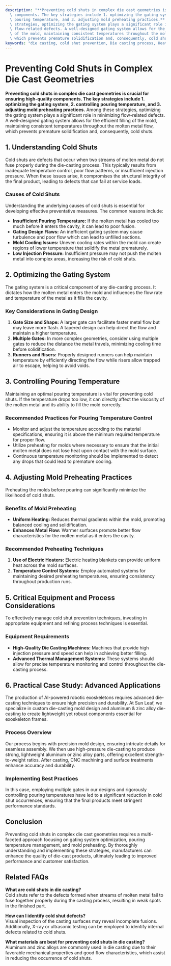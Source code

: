 ```yaml
---
description: "**Preventing cold shuts in complex die cast geometries is crucial for ensuring high-quality\
  \ components. The key strategies include 1. optimizing the gating system, 2. controlling\
  \ pouring temperature, and 3. adjusting mold preheating practices.** Among these\
  \ strategies, optimizing the gating system plays a significant role in minimizing\
  \ flow-related defects. A well-designed gating system allows for the efficient filling\
  \ of the mold, maintaining consistent temperatures throughout the molten metal flow,\
  \ which prevents premature solidification and, consequently, cold shuts."
keywords: "die casting, cold shut prevention, Die casting process, Heat dissipation performance"
---
```

# Preventing Cold Shuts in Complex Die Cast Geometries

**Preventing cold shuts in complex die cast geometries is crucial for ensuring high-quality components. The key strategies include 1. optimizing the gating system, 2. controlling pouring temperature, and 3. adjusting mold preheating practices.** Among these strategies, optimizing the gating system plays a significant role in minimizing flow-related defects. A well-designed gating system allows for the efficient filling of the mold, maintaining consistent temperatures throughout the molten metal flow, which prevents premature solidification and, consequently, cold shuts.

## 1. Understanding Cold Shuts

Cold shuts are defects that occur when two streams of molten metal do not fuse properly during the die-casting process. This typically results from inadequate temperature control, poor flow patterns, or insufficient injection pressure. When these issues arise, it compromises the structural integrity of the final product, leading to defects that can fail at service loads. 

### Causes of Cold Shuts

Understanding the underlying causes of cold shuts is essential for developing effective preventative measures. The common reasons include:

- **Insufficient Pouring Temperature:** If the molten metal has cooled too much before it enters the cavity, it can lead to poor fusion.
- **Gating Design Flaws:** An inefficient gating system may cause turbulence and poor flow which can lead to unfilled sections.
- **Mold Cooling Issues:** Uneven cooling rates within the mold can create regions of lower temperature that solidify the metal prematurely.
- **Low Injection Pressure:** Insufficient pressure may not push the molten metal into complex areas, increasing the risk of cold shuts.

## 2. Optimizing the Gating System

The gating system is a critical component of any die-casting process. It dictates how the molten metal enters the mold and influences the flow rate and temperature of the metal as it fills the cavity. 

### Key Considerations in Gating Design

1. **Gate Size and Shape:** A larger gate can facilitate faster metal flow but may leave more flash. A tapered design can help direct the flow and maintain a higher temperature.
2. **Multiple Gates:** In more complex geometries, consider using multiple gates to reduce the distance the metal travels, minimizing cooling time before solidification.
3. **Runners and Risers:** Properly designed runners can help maintain temperature by efficiently directing the flow while risers allow trapped air to escape, helping to avoid voids.

## 3. Controlling Pouring Temperature

Maintaining an optimal pouring temperature is vital for preventing cold shuts. If the temperature drops too low, it can directly affect the viscosity of the molten metal and its ability to fill the mold correctly.

### Recommended Practices for Pouring Temperature Control

- Monitor and adjust the temperature according to the material specifications, ensuring it is above the minimum required temperature for proper flow.
- Utilize preheating for molds where necessary to ensure that the initial molten metal does not lose heat upon contact with the mold surface.
- Continuous temperature monitoring should be implemented to detect any drops that could lead to premature cooling.

## 4. Adjusting Mold Preheating Practices

Preheating the molds before pouring can significantly minimize the likelihood of cold shuts. 

### Benefits of Mold Preheating

- **Uniform Heating:** Reduces thermal gradients within the mold, promoting balanced cooling and solidification.
- **Enhances Metal Flow:** Warmer surfaces promote better flow characteristics for the molten metal as it enters the cavity.
  
### Recommended Preheating Techniques

1. **Use of Electric Heaters:** Electric heating blankets can provide uniform heat across the mold surfaces.
2. **Temperature Control Systems:** Employ automated systems for maintaining desired preheating temperatures, ensuring consistency throughout production runs.

## 5. Critical Equipment and Process Considerations

To effectively manage cold shut prevention techniques, investing in appropriate equipment and refining process techniques is essential.

### Equipment Requirements

- **High-Quality Die Casting Machines:** Machines that provide high injection pressure and speed can help in achieving better filling.
- **Advanced Thermal Management Systems:** These systems should allow for precise temperature monitoring and control throughout the die-casting process.

## 6. Practical Case Study: Advanced Applications

The production of AI-powered robotic exoskeletons requires advanced die-casting techniques to ensure high precision and durability. At Sun Leaf, we specialize in custom die-casting mold design and aluminum & zinc alloy die-casting to create lightweight yet robust components essential for exoskeleton frames.

### Process Overview

Our process begins with precision mold design, ensuring intricate details for seamless assembly. We then use high-pressure die-casting to produce strong, lightweight aluminum or zinc alloy parts, offering excellent strength-to-weight ratios. After casting, CNC machining and surface treatments enhance accuracy and durability.

### Implementing Best Practices

In this case, employing multiple gates in our designs and rigorously controlling pouring temperatures have led to a significant reduction in cold shut occurrences, ensuring that the final products meet stringent performance standards.

## Conclusion

Preventing cold shuts in complex die cast geometries requires a multi-faceted approach focusing on gating system optimization, pouring temperature management, and mold preheating. By thoroughly understanding and implementing these strategies, manufacturers can enhance the quality of die-cast products, ultimately leading to improved performance and customer satisfaction.

## Related FAQs

**What are cold shuts in die casting?**  
Cold shuts refer to the defects formed when streams of molten metal fail to fuse together properly during the casting process, resulting in weak spots in the finished part.

**How can I identify cold shut defects?**  
Visual inspection of the casting surfaces may reveal incomplete fusions. Additionally, X-ray or ultrasonic testing can be employed to identify internal defects related to cold shuts.

**What materials are best for preventing cold shuts in die casting?**  
Aluminum and zinc alloys are commonly used in die casting due to their favorable mechanical properties and good flow characteristics, which assist in reducing the occurrence of cold shuts.
